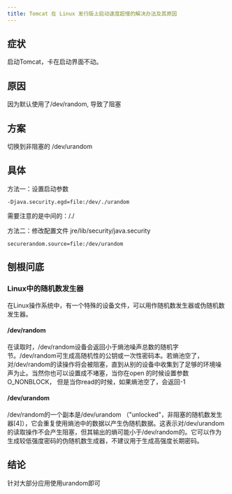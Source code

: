```yaml
---
title: Tomcat 在 Linux 发行版上启动速度超慢的解决办法及其原因
---
```


## 症状

启动Tomcat，卡在启动界面不动。

## 原因

因为默认使用了/dev/random, 导致了阻塞

## 方案

切换到非阻塞的 /dev/urandom

## 具体

方法一：设置启动参数
```
-Djava.security.egd=file:/dev/./urandom
```

需要注意的是中间的：/./

方法二：修改配置文件 jre/lib/security/java.security
```
securerandom.source=file:/dev/urandom
```

## 刨根问底

### Linux中的随机数发生器
在Linux操作系统中，有一个特殊的设备文件，可以用作随机数发生器或伪随机数发生器。

#### /dev/random

在读取时，/dev/random设备会返回小于熵池噪声总数的随机字节。/dev/random可生成高随机性的公钥或一次性密码本。若熵池空了，对/dev/random的读操作将会被阻塞，直到从别的设备中收集到了足够的环境噪声为止。当然你也可以设置成不堵塞，当你在open 的时候设置参数O_NONBLOCK， 但是当你read的时候，如果熵池空了，会返回-1

#### /dev/urandom

/dev/random的一个副本是/dev/urandom （"unlocked"，非阻塞的随机数发生器[4]），它会重复使用熵池中的数据以产生伪随机数据。这表示对/dev/urandom的读取操作不会产生阻塞，但其输出的熵可能小于/dev/random的。它可以作为生成较低强度密码的伪随机数生成器，不建议用于生成高强度长期密码。

## 结论

针对大部分应用使用urandom即可
